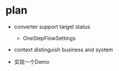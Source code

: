 # plan

- converter support target status
  - OneStepFlowSettings
- context distinguish business and system

- 实现一个Demo

